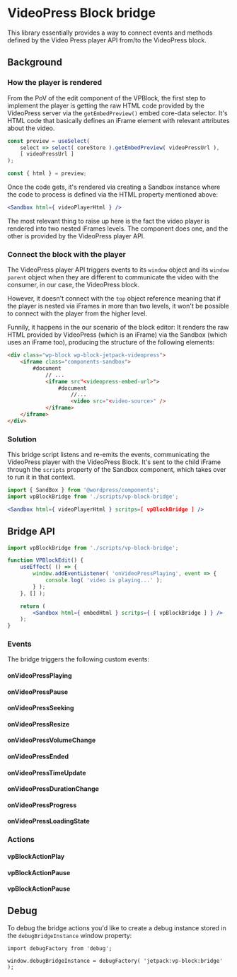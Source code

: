 # VideoPress Block bridge

This library essentially provides a way to connect events and methods defined by the Video Press player API from/to the VideoPress block.

## Background

### How the player is rendered

From the PoV of the edit component of the VPBlock, the first step to implement the player is getting the raw HTML code provided by the VideoPress server via the `getEmbedPreview()` embed core-data selector.
It's HTML code that basically defines an iFrame element with relevant attributes about the video.

```jsx
const preview = useSelect(
	select => select( coreStore ).getEmbedPreview( videoPressUrl ),
	[ videoPressUrl ]
);

const { html } = preview;
```

Once the code gets, it's rendered via creating a Sandbox instance where the code to process is defined via the HTML property mentioned above:

```jsx
<Sandbox html={ videoPlayerHtml } />
```

The most relevant thing to raise up here is the fact the video player is rendered into two nested iFrames levels. The <Sandbox /> component does one, and the other is provided by the VideoPress player API.

### Connect the block with the player

The VideoPress player API triggers events to its `window` object and its `window parent` object when they are different to communicate the video with the consumer, in our case, the VideoPress block.

However, it doesn't connect with the `top` object reference meaning that if the player is nested via iFrames in more than two levels, it won't be possible to connect with the player from the higher level.

Funnily, it happens in the our scenario of the block editor: It renders the raw HTML provided by VideoPress (which is an iFrame) via the Sandbox (which uses an iFrame too), producing the structure of the following elements:

```html
<div class="wp-block wp-block-jetpack-videopress">
	<iframe class="components-sandbox">
		#document
			// ...
			<iframe src"<videopress-embed-url>">
				#document
					//...
					<video src="<video-source>" />
			</iframe>
	</iframe>
</div>
```

### Solution

This bridge script listens and re-emits the events, communicating the VideoPress player with the VideoPress Block. It's sent to the child iFrame through the `scripts` property of the Sandbox component, which takes over to run it in that context.

```jsx
import { SandBox } from '@wordpress/components';
import vpBlockBridge from './scripts/vp-block-bridge';

<Sandbox html={ videoPlayerHtml } scritps=[ vpBlockBridge ] />
```

## Bridge API

```jsx
import vpBlockBridge from './scripts/vp-block-bridge';

function VPBlockEdit() {
	useEffect( () => {
		window.addEventListener( 'onVideoPressPlaying', event => {
			console.log( 'video is playing...' );
		} );
	}, [] );

	return (
		<Sandbox html={ embedHtml } scritps={ [ vpBlockBridge ] } />
	);
}
```

### Events

The bridge triggers the following custom events:

#### onVideoPressPlaying

#### onVideoPressPause

#### onVideoPressSeeking

#### onVideoPressResize

#### onVideoPressVolumeChange

#### onVideoPressEnded

#### onVideoPressTimeUpdate

#### onVideoPressDurationChange

#### onVideoPressProgress

#### onVideoPressLoadingState

### Actions

#### vpBlockActionPlay

#### vpBlockActionPause
#### vpBlockActionPause

## Debug

To debug the bridge actions you'd like to create a debug instance stored in the `debugBridgeInstance` window property:

```es6
import debugFactory from 'debug';

window.debugBridgeInstance = debugFactory( 'jetpack:vp-block:bridge' );
```